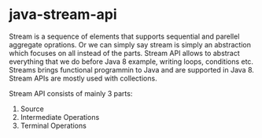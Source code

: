 # java-stream-api
Stream is a sequence of elements that supports sequential and parellel aggregate oprations. 
Or we can simply say stream is simply an abstraction which focuses on all instead of the parts.
Stream API allows to abstract everything that we do before Java 8 example, writing loops, conditions etc.
Streams brings functional programmin to Java and are supported in Java 8.
Stream APIs are mostly used with collections.

Stream API consists of mainly 3 parts:
1. Source
2. Intermediate Operations
3. Terminal Operations

